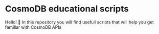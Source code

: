 # CosmoDB educational scripts

Hello! 👋
In this repository you will find usefull scripts that will help you get familiar with CosmoDB APIs